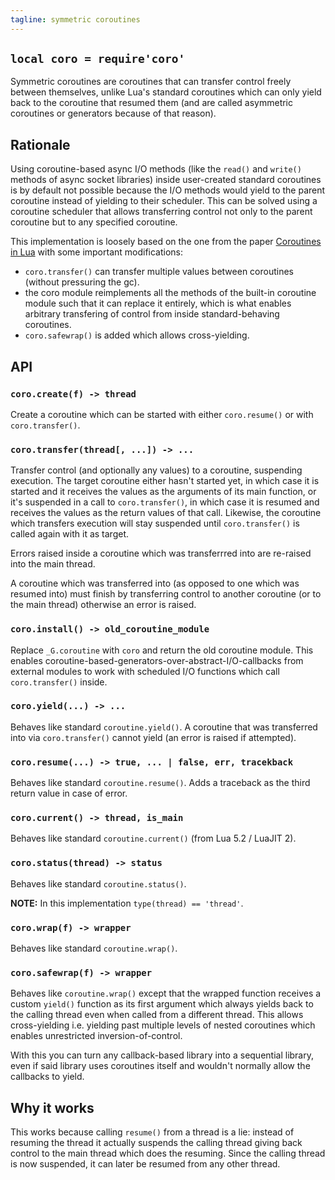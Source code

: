 ```yaml
---
tagline: symmetric coroutines
---
```


## `local coro = require'coro'`

Symmetric coroutines are coroutines that can transfer control freely between
themselves, unlike Lua's standard coroutines which can only yield back to
the coroutine that resumed them (and are called asymmetric coroutines
or generators because of that reason).

## Rationale

Using coroutine-based async I/O methods (like the `read()` and `write()`
methods of async socket libraries) inside user-created standard coroutines
is by default not possible because the I/O methods would yield to the parent
coroutine instead of yielding to their scheduler. This can be solved using
a coroutine scheduler that allows transferring control not only to the parent
coroutine but to any specified coroutine.

This implementation is loosely based on the one from the paper
[Coroutines in Lua](http://www.inf.puc-rio.br/~roberto/docs/corosblp.pdf)
with some important modifications:

 * `coro.transfer()` can transfer multiple values between coroutines
 (without pressuring the gc).
 * the coro module reimplements all the methods of the built-in coroutine
 module such that it can replace it entirely, which is what enables arbitrary
 transfering of control from inside standard-behaving coroutines.
 * `coro.safewrap()` is added which allows cross-yielding.

## API

### `coro.create(f) -> thread`

Create a coroutine which can be started with either `coro.resume()` or
with `coro.transfer()`.

### `coro.transfer(thread[, ...]) -> ...`

Transfer control (and optionally any values) to a coroutine, suspending
execution. The target coroutine either hasn't started yet, in which case it
is started and it receives the values as the arguments of its main function,
or it's suspended in a call to `coro.transfer()`, in which case it is resumed
and receives the values as the return values of that call. Likewise, the
coroutine which transfers execution will stay suspended until `coro.transfer()`
is called again with it as target.

Errors raised inside a coroutine which was transferrred into are re-raised
into the main thread.

A coroutine which was transferred into (as opposed to one which was
resumed into) must finish by transferring control to another coroutine
(or to the main thread) otherwise an error is raised.

### `coro.install() -> old_coroutine_module`

Replace `_G.coroutine` with `coro` and return the old coroutine module.
This enables coroutine-based-generators-over-abstract-I/O-callbacks
from external modules to work with scheduled I/O functions which call
`coro.transfer()` inside.

### `coro.yield(...) -> ...`

Behaves like standard `coroutine.yield()`. A coroutine that was transferred
into via `coro.transfer()` cannot yield (an error is raised if attempted).

### `coro.resume(...) -> true, ... | false, err, tracekback`

Behaves like standard `coroutine.resume()`. Adds a traceback as the third
return value in case of error.

### `coro.current() -> thread, is_main`

Behaves like standard `coroutine.current()` (from Lua 5.2 / LuaJIT 2).

### `coro.status(thread) -> status`

Behaves like standard `coroutine.status()`.

__NOTE:__ In this implementation `type(thread) == 'thread'`.

### `coro.wrap(f) -> wrapper`

Behaves like standard `coroutine.wrap()`.

### `coro.safewrap(f) -> wrapper`

Behaves like `coroutine.wrap()` except that the wrapped function receives
a custom `yield()` function as its first argument which always yields back
to the calling thread even when called from a different thread. This allows
cross-yielding i.e. yielding past multiple levels of nested coroutines
which enables unrestricted inversion-of-control.

With this you can turn any callback-based library into a sequential library,
even if said library uses coroutines itself and wouldn't normally allow
the callbacks to yield.

## Why it works

This works because calling `resume()` from a thread is a lie: instead of
resuming the thread it actually suspends the calling thread giving back
control to the main thread which does the resuming. Since the calling
thread is now suspended, it can later be resumed from any other thread.
